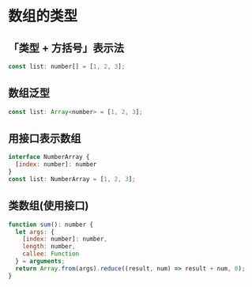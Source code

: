 # 数组的类型

## 「类型 + 方括号」表示法
```javascript
const list: number[] = [1, 2, 3];
```

## 数组泛型
```javascript
const list: Array<number> = [1, 2, 3];
```

## 用接口表示数组
```javascript
interface NumberArray {
  [index: number]: number
}
const list: NumberArray = [1, 2, 3];
```

## 类数组(使用接口)
```javascript
function sum(): number {
  let args: {
    [index: number]: number,
    length: number,
    callee: Function
  } = arguments;
  return Array.from(args).reduce((result, num) => result + num, 0);
}
```